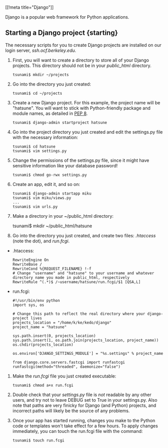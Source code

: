 [[!meta title="Django"]]

Django is a popular web framework for Python applications.


## Starting a Django project    {starting}

The necessary scripts for you to create Django projects are installed on our
login server, _ssh.ocf.berkeley.edu_.

1.   First, you will want to create a directory to store all of your Django
     projects. This directory should not be in your *public_html* directory.

         tsunami$ mkdir ~/projects

1.   Go into the directory you just created:

         tsunami$ cd ~/projects

1.   Create a new Django project. For this example, the project name will be
     "hatsune". You will want to stick with Python-friendly package and module
     names, as detailed in [PEP
     8](https://www.python.org/dev/peps/pep-0008/#package-and-module-names).

         tsunami$ django-admin startproject hatsune

1.   Go into the project directory you just created and edit the settings.py
     file with the necessary information:

         tsunami$ cd hatsune
         tsunami$ vim settings.py

1.   Change the permissions of the settings.py file, since it might have
     sensitive information like your database password!

         tsunami$ chmod go-rwx settings.py

1.   Create an app, edit it, and so on:

         tsunami$ django-admin startapp miku
         tsunami$ vim miku/views.py
         ...
         tsunami$ vim urls.py

1.    Make a directory in your ~/public_html directory:

        tsunami$ mkdir ~/public_html/hatsune

1.    Go into the directory you just created, and create two files: *.htaccess*
      (note the dot), and *run.fcgi*.

* .htaccess:

      RewriteEngine On
      RewriteBase /
      RewriteCond %{REQUEST_FILENAME} !-f
      # Change "username" and "hatsune" to your username and whatever directory name you made in public_html, respectively
      RewriteRule ^(.*)$ /~username/hatsune/run.fcgi/$1 [QSA,L]

* run.fcgi:

      #!/usr/bin/env python
      import sys, os

      # Change this path to reflect the real directory where your django-project lives
      projects_location = "/home/k/ke/kedo/django"
      project_name = "hatsune"

      sys.path.insert(0, projects_location)
      sys.path.insert(1, os.path.join(projects_location, project_name))
      os.chdir(projects_location)

      os.environ['DJANGO_SETTINGS_MODULE'] = "%s.settings" % project_name

      from django.core.servers.fastcgi import runfastcgi
      runfastcgi(method="threaded", daemonize="false")

1.   Make the *run.fcgi* file you just created executable:

         tsunami$ chmod a+x run.fcgi

1. Double check that your *settings.py* file is *not* readable by any other
   users, and try not to leave DEBUG set to True in your settings.py. Also note
   that paths are very finicky for Django (and Python) projects, and incorrect
   paths will likely be the source of any problems.

1. Once your app has started running, changes you make to the Python code or
   templates won't take effect for a few hours. To apply changes immediately,
   you can touch the run.fcgi file with the command:

       tsunami$ touch run.fcgi
